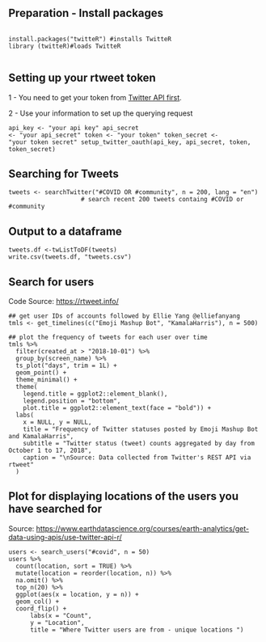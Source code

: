 Preparation - Install packages
----------------
<pre class="r"><code>
install.packages("twitteR") #installs TwitteR 
library (twitteR)#loads TwitteR

</code></pre>

Setting up your rtweet token
----------------
1 - You need to get your token from [Twitter API first](https://developer.twitter.com/en/docs/twitter-api/getting-started/getting-access-to-the-twitter-api).

2 - Use your information to set up the querying request<pre class="r"><code>api_key <- "your api key" 
api_secret <- "your api_secret"
token <- "your token" 
token_secret <- "your token secret"
setup_twitter_oauth(api_key, api_secret, token, token_secret)
</code></pre>

Searching for Tweets
----------------
<pre class="r"><code>tweets <- searchTwitter("#COVID OR #community", n = 200, lang = "en")
                    # search recent 200 tweets containg #COVID or #community</code></pre>
                               
Output to a dataframe
----------------
<pre class="r"><code>tweets.df <-twListToDF(tweets)
write.csv(tweets.df, "tweets.csv")</code></pre>

Search for users
----------------
Code Source: https://rtweet.info/

<pre class="r"><code>## get user IDs of accounts followed by Ellie Yang @elliefanyang
tmls <- get_timelines(c("Emoji Mashup Bot", "KamalaHarris"), n = 500)

## plot the frequency of tweets for each user over time
tmls %>%
  filter(created_at > "2018-10-01") %>%
  group_by(screen_name) %>%
  ts_plot("days", trim = 1L) +
  geom_point() +
  theme_minimal() +
  theme(
    legend.title = ggplot2::element_blank(),
    legend.position = "bottom",
    plot.title = ggplot2::element_text(face = "bold")) +
  labs(
    x = NULL, y = NULL,
    title = "Frequency of Twitter statuses posted by Emoji Mashup Bot and KamalaHarris",
    subtitle = "Twitter status (tweet) counts aggregated by day from October 1 to 17, 2018",
    caption = "\nSource: Data collected from Twitter's REST API via rtweet"
  )</code></pre>
    
Plot for displaying locations of the users you have searched for
----------------
Source: https://www.earthdatascience.org/courses/earth-analytics/get-data-using-apis/use-twitter-api-r/

<pre class="r"><code>users <- search_users("#covid", n = 50)
users %>%
  count(location, sort = TRUE) %>%
  mutate(location = reorder(location, n)) %>%
  na.omit() %>%
  top_n(20) %>%
  ggplot(aes(x = location, y = n)) +
  geom_col() +
  coord_flip() +
      labs(x = "Count",
      y = "Location",
      title = "Where Twitter users are from - unique locations ")</code></pre>





